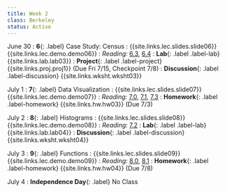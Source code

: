 ```yaml
---
title: Week 2
class: Berkeley
status: Active
---
```


June 30
: **6**{: .label} Case Study: Census
    : {{site.links.lec.slides.slide06}} {{site.links.lec.demo.demo06}}
: _Reading:_ [6.3](https://inferentialthinking.com/chapters/06/3/Example_Population_Trends.html), [6.4](https://inferentialthinking.com/chapters/06/4/Example_Sex_Ratios.html)
: **Lab**{: .label .label-lab} {{site.links.lab.lab03}} 
: **Project**{: .label .label-project} {{site.links.proj.proj1}} (Due Fri 7/15, Checkpoint 7/8)
: **Discussion**{: .label .label-discussion} {{site.links.wksht.wksht03}}

July 1
: **7**{: .label} Data Visualization
    : {{site.links.lec.slides.slide07}} {{site.links.lec.demo.demo07}}
: _Reading:_ [7.0](https://inferentialthinking.com/chapters/07/Visualization.html), [7.1](https://inferentialthinking.com/chapters/07/1/Visualizing_Categorical_Distributions.html), [7.3](https://inferentialthinking.com/chapters/07/3/Overlaid_Graphs.html)
: **Homework**{: .label .label-homework} 
    {{site.links.hw.hw03}} (Due 7/3)

July 2
: **8**{: .label} Histograms
    : {{site.links.lec.slides.slide08}} {{site.links.lec.demo.demo08}}
: _Reading:_ [7.2](https://inferentialthinking.com/chapters/07/2/Visualizing_Numerical_Distributions.html)
: **Lab**{: .label .label-lab} {{site.links.lab.lab04}} 
: **Discussion**{: .label .label-discussion} {{site.links.wksht.wksht04}}

July 3
: **9**{: .label} Functions
    : {{site.links.lec.slides.slide09}} {{site.links.lec.demo.demo09}}
: _Reading:_ [8.0](https://inferentialthinking.com/chapters/08/Functions_and_Tables.html), [8.1](https://inferentialthinking.com/chapters/08/1/Applying_a_Function_to_a_Column.html)
: **Homework**{: .label .label-homework} 
    {{site.links.hw.hw04}} (Due 7/8)

July 4
: **Independence Day**{: .label} No Class